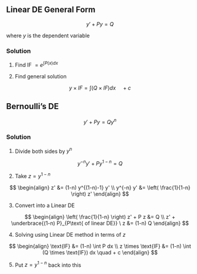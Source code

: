 ## Linear DE General Form

$$
y' + P y = Q
$$

where $y$ is the dependent variable

### Solution

1. Find IF $= e^{\int P(x) dx}$

2. Find general solution

$$
y \times IF = \int \Big( Q \times IF \Big) dx \quad + c
$$

## Bernoulli’s DE

$$
y' + P y = Q y^n
$$

### Solution

1. Divide both sides by $y^n$

$$
y^{-n} y' + P y^{1-n} = Q
$$
   
2. Take $z = y^{1-n}$

$$
\begin{align}
z'
&= (1-n) y^{(1-n)-1} y' \\
y^{-n} y' &=
\left( \frac{1}{1-n} \right) z'
\end{align}
$$

3. Convert into a Linear DE

$$
\begin{align}
\left( \frac{1}{1-n} \right) z' + P z
&= Q \\   
z' + \underbrace{(1-n) P}_{P\text{ of linear DE}} \ z
&= (1-n) Q
\end{align}
$$
   
4. Solving using Linear DE method in terms of $z$

$$
\begin{align}
\text{IF} &= (1-n) \int P dx \\   z \times \text{IF} &= (1-n) \int (Q \times \text{IF}) dx \quad + c
\end{align}
$$
   
5. Put $z = y^{1-n}$ back into this

